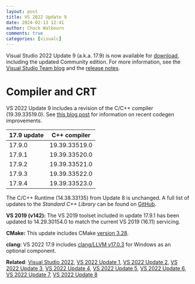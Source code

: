 ```yaml
---
layout: post
title: VS 2022 Update 9
date: 2024-02-13 12:41
author: Chuck Walbourn
comments: true
categories: [visualc]
---
```


Visual Studio 2022 Update 9 (a.k.a. 17.9) is now available for [download](https://visualstudio.microsoft.com/downloads/), including the updated Community edition. For more information, see the [Visual Studio Team blog](https://devblogs.microsoft.com/visualstudio/visual-studio-2022-17-9-now-available/) and the [release notes](https://learn.microsoft.com/en-us/visualstudio/releases/2022/release-notes#17.9.0).

<!--more-->

<h1>Compiler and CRT</h1>

VS 2022 Update 9 includes a revision of the C/C++ compiler (19.39.33519.0). See [this blog post](https://devblogs.microsoft.com/cppblog/msvc-backend-updates-since-visual-studio-2022-version-17-3/) for information on recent codegen improvements.

17.9 update | C++ compiler
--|--
17.9.0 | 19.39.33519.0
17.9.1 | 19.39.33520.0
17.9.2 | 19.39.33521.0
17.9.3 | 19.39.33522.0
17.9.4 | 19.39.33523.0

The C/C++ Runtime (14.38.33135) from Update 8 is unchanged. A full list of updates to the *Standard C++ Library* can be found on [GitHub](https://github.com/microsoft/STL/wiki/Changelog#vs-2022-179).

<strong>VS 2019 (v142):</strong> The VS 2019 toolset included in update 17.9.1 has been updated to 14.29.30154.0 to match the current VS 2019 (16.11) servicing.

<strong>CMake:</strong> This update includes CMake [version 3.28](https://cmake.org/cmake/help/v3.28/release/3.28.html).

<strong>clang:</strong> VS 2022 17.9 includes [clang/LLVM v17.0.3](https://releases.llvm.org/17.0.1/docs/ReleaseNotes.html) for Windows as an optional component.

<strong>Related</strong>: <a href="https://walbourn.github.io/visual-studio-2022/">Visual Studio 2022</a>, <a href="https://walbourn.github.io/vs-2022-update-1/">VS 2022 Update 1</a>, <a href="https://walbourn.github.io/vs-2022-update-2/">VS 2022 Update 2</a>, <a href="https://walbourn.github.io/vs-2022-update-3/">VS 2022 Update 3</a>, <a href="https://walbourn.github.io/vs-2022-update-4/">VS 2022 Update 4</a>, <a href="https://walbourn.github.io/vs-2022-update-5/">VS 2022 Update 5</a>, <a href="https://walbourn.github.io/vs-2022-update-6/">VS 2022 Update 6</a>, <a href="https://walbourn.github.io/vs-2022-update-7/">VS 2022 Update 7</a>, <a href="https://walbourn.github.io/vs-2022-update-8/">VS 2022 Update 8</a>
